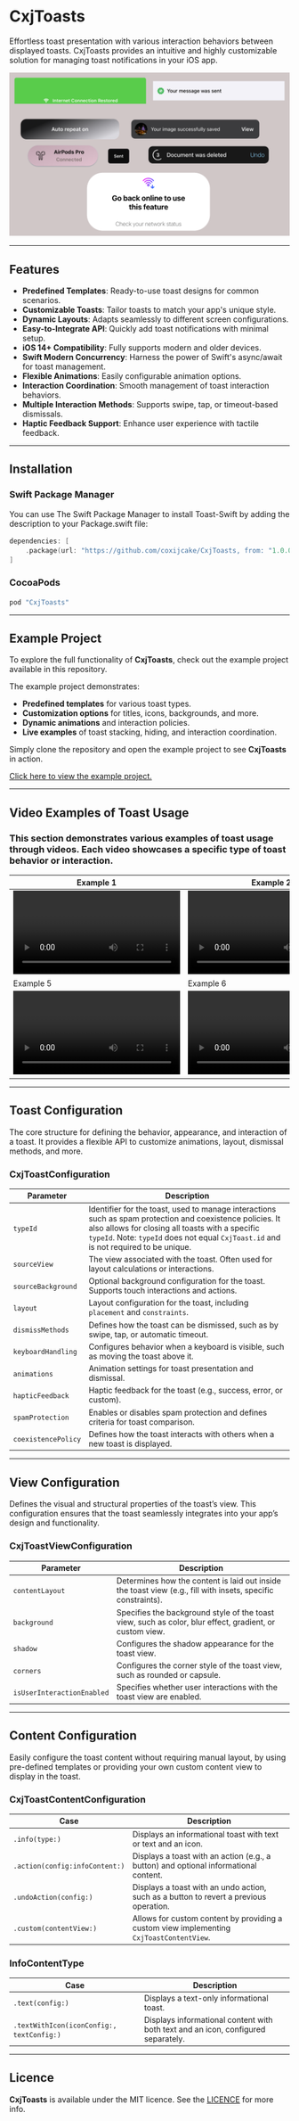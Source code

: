 # CxjToasts 

Effortless toast presentation with various interaction behaviors between displayed toasts. CxjToasts provides an intuitive and highly customizable solution for managing toast notifications in your iOS app.

<img src="assets/toasts.png">

---

## Features
- **Predefined Templates**: Ready-to-use toast designs for common scenarios.
- **Customizable Toasts**: Tailor toasts to match your app's unique style.
- **Dynamic Layouts**: Adapts seamlessly to different screen configurations.
- **Easy-to-Integrate API**: Quickly add toast notifications with minimal setup.
- **iOS 14+ Compatibility**: Fully supports modern and older devices.
- **Swift Modern Concurrency**: Harness the power of Swift's async/await for toast management.
- **Flexible Animations**: Easily configurable animation options.
- **Interaction Coordination**: Smooth management of toast interaction behaviors.
- **Multiple Interaction Methods**: Supports swipe, tap, or timeout-based dismissals.
- **Haptic Feedback Support**: Enhance user experience with tactile feedback.

---

## Installation

### Swift Package Manager
You can use The Swift Package Manager to install Toast-Swift by adding the description to your Package.swift file:
```swift
dependencies: [
	.package(url: "https://github.com/coxijcake/CxjToasts, from: "1.0.0")
]
```

### CocoaPods
```swift
pod "CxjToasts"
```

---


## Example Project

To explore the full functionality of **CxjToasts**, check out the example project available in this repository. 

The example project demonstrates:
- **Predefined templates** for various toast types.
- **Customization options** for titles, icons, backgrounds, and more.
- **Dynamic animations** and interaction policies.
- **Live examples** of toast stacking, hiding, and interaction coordination.

Simply clone the repository and open the example project to see **CxjToasts** in action.

[Click here to view the example project.](https://github.com/coxijcake/CxjToasts/tree/develop/Example)

---

## Video Examples of Toast Usage

### This section demonstrates various examples of toast usage through videos. Each video showcases a specific type of toast behavior or interaction.

| Example 1         | Example 2         | Example 3         | Example 4         |
|--------------------|-------------------|-------------------|-------------------|
| ![Toast Type 1](assets/native.mov) | ![Toast Type 2](assets/undo.mov) | ![Toast Type 3](assets/bottom_primary.mov) | ![Toast Type 4](assets/global_status.mov) |
| Example 5         | Example 6         | Example 7         | Example 8         |
| ![Toast Type 5](assets/side_presenting.mov) | ![Toast Type 6](assets/action_event.mov) | ![Toast Type 7](assets/compact_action_description.mov) | ![Toast Type 8](assets/top_straight.mov) |

---

## Toast Configuration
The core structure for defining the behavior, appearance, and interaction of a toast. It provides a flexible API to customize animations, layout, dismissal methods, and more.

### CxjToastConfiguration 
| **Parameter**         | **Description**                                                                                                              |
|-----------------------|----------------------------------------------------------------------------------------------------------------------------|
| `typeId`             	| Identifier for the toast, used to manage interactions such as spam protection and coexistence policies. It also allows for closing all toasts with a specific `typeId`. Note: `typeId` does not equal `CxjToast.id` and is not required to be unique.          |
| `sourceView`         	| The view associated with the toast. Often used for layout calculations or interactions.                                     |
| `sourceBackground`   	| Optional background configuration for the toast. Supports touch interactions and actions.                                   |
| `layout`             	| Layout configuration for the toast, including `placement` and `constraints`.                                               |
| `dismissMethods`     	| Defines how the toast can be dismissed, such as by swipe, tap, or automatic timeout.                                        |
| `keyboardHandling`   	| Configures behavior when a keyboard is visible, such as moving the toast above it.                                         |
| `animations`         	| Animation settings for toast presentation and dismissal.                                                                    |
| `hapticFeedback`     	| Haptic feedback for the toast (e.g., success, error, or custom).                                                           |
| `spamProtection`     	| Enables or disables spam protection and defines criteria for toast comparison.                                             |
| `coexistencePolicy`  	| Defines how the toast interacts with others when a new toast is displayed.                                                 |

---

## View Configuration
Defines the visual and structural properties of the toast’s view. This configuration ensures that the toast seamlessly integrates into your app’s design and functionality.

### CxjToastViewConfiguration
| **Parameter**            | **Description**                                                                                                  |
|--------------------------|------------------------------------------------------------------------------------------------------------------|
| `contentLayout`          | Determines how the content is laid out inside the toast view (e.g., fill with insets, specific constraints).     |
| `background`             | Specifies the background style of the toast view, such as color, blur effect, gradient, or custom view.          |
| `shadow`                 | Configures the shadow appearance for the toast view.                                                             |
| `corners`                | Configures the corner style of the toast view, such as rounded or capsule.                                       |
| `isUserInteractionEnabled` | Specifies whether user interactions with the toast view are enabled.                                           |

---

## Content Configuration
Easily configure the toast content without requiring manual layout, by using pre-defined templates or providing your own custom content view to display in the toast.

### CxjToastContentConfiguration

| Case                              | Description                                                                                   |
|-----------------------------------|-----------------------------------------------------------------------------------------------|
| `.info(type:)`                    | Displays an informational toast with text or text and an icon.                               |
| `.action(config:infoContent:)`    | Displays a toast with an action (e.g., a button) and optional informational content.          |
| `.undoAction(config:)`            | Displays a toast with an undo action, such as a button to revert a previous operation.        |
| `.custom(contentView:)`           | Allows for custom content by providing a custom view implementing `CxjToastContentView`.      |

### InfoContentType

| Case                                     | Description                                                                               |
|------------------------------------------|-------------------------------------------------------------------------------------------|
| `.text(config:)`                         | Displays a text-only informational toast.                                                |
| `.textWithIcon(iconConfig:, textConfig:)`| Displays informational content with both text and an icon, configured separately.         |

---

## Licence
**CxjToasts** is available under the MIT licence. See the [LICENCE](./LICENSE) for more info.


